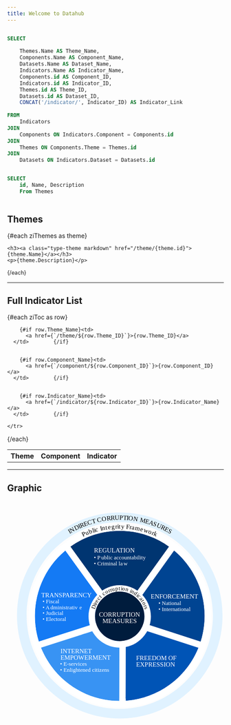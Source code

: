 ```yaml
---
title: Welcome to Datahub
---
```


```sql ziToc

SELECT 
    
    Themes.Name AS Theme_Name,
    Components.Name AS Component_Name,
    Datasets.Name AS Dataset_Name,
    Indicators.Name AS Indicator_Name,
    Components.id AS Component_ID,
    Indicators.id AS Indicator_ID,
    Themes.id AS Theme_ID,    
    Datasets.id AS Dataset_ID,
    CONCAT('/indicator/', Indicator_ID) AS Indicator_Link
    
FROM 
    Indicators
JOIN 
    Components ON Indicators.Component = Components.id
JOIN 
    Themes ON Components.Theme = Themes.id
JOIN 
    Datasets ON Indicators.Dataset = Datasets.id

```

```sql ziThemes

SELECT 
    id, Name, Description
    From Themes
  

```

 

## Themes

<div class="xlist">
 {#each ziThemes as theme}
 
    <h3><a class="type-theme markdown" href="/theme/{theme.id}">{theme.Name}</a></h3>
    <p>{theme.Description}</p> 
    
 {/each}
</div>

---







## Full Indicator List

<DataTable data={ziToc} rows=all groupBy=Theme_Name  groupsOpen=false>
  <Column id=Theme_Name/> 
	<Column id=Component_Name /> 
	<Column id=Indicator_Link contentType=link linkLabel=Indicator_Name  /> 
</DataTable>


<DataTable data={ziToc} rows=all>
  <table id="zitable">
  <thead>
    <tr>
      <th>Theme</th>
      <th>Component</th>
      <th>Indicator</th>
    </tr>
  </thead>
  <tbody>
  {#each ziToc as row}
    <tr class="{row.Theme_ID} {row.Component_ID} ">
      
        {#if row.Theme_Name}<td>
          <a href={`/theme/${row.Theme_ID}`}>{row.Theme_ID}</a>
      </td>        {/if}

      
        {#if row.Component_Name}<td>
          <a href={`/component/${row.Component_ID}`}>{row.Component_ID}</a>
      </td>        {/if}

      
        {#if row.Indicator_Name}<td>
          <a href={`/indicator/${row.Indicator_ID}`}>{row.Indicator_Name}</a>
      </td>        {/if}

    </tr>
  {/each}
  </tbody>
  </table>
</DataTable>


---

## Graphic

<div id="mainchart" style="height: 33rem; width: 33rem; ">
  <svg width="100%" height="100%" viewBox="0 0 1766 1766" version="1.1" xml:space="preserve" style="fill-rule:evenodd;clip-rule:evenodd;stroke-linejoin:round;stroke-miterlimit:2;" id="svg446" sodipodi:docname="dh-pie.svg" inkscape:version="1.2.2 (b0a84865, 2022-12-01)" xmlns:inkscape="http://www.inkscape.org/namespaces/inkscape" xmlns:sodipodi="http://sodipodi.sourceforge.net/DTD/sodipodi-0.dtd" xmlns="http://www.w3.org/2000/svg" xmlns:svg="http://www.w3.org/2000/svg"> <defs id="defs450" /> <sodipodi:namedview id="namedview448" pagecolor="#ffffff" bordercolor="#000000" borderopacity="0.25" inkscape:showpageshadow="2" inkscape:pageopacity="0.0" inkscape:pagecheckerboard="0" inkscape:deskcolor="#d1d1d1" showgrid="false" inkscape:zoom="0.5815402" inkscape:cx="520.1704" inkscape:cy="882.14021" inkscape:window-width="2560" inkscape:window-height="1350" inkscape:window-x="1512" inkscape:window-y="25" inkscape:window-maximized="1" inkscape:current-layer="g48" /> <g id="Artboard1" transform="matrix(1,0,0,1,-400.918,-795.349)"> <rect x="400.918" y="795.349" width="1765.9" height="1765.9" style="fill:none;" id="rect16" /> <g transform="matrix(1,0,0,1,114.485,629.004)" id="g443"> <g transform="matrix(1,0,0,1,-7.43803,-552.266)" id="g48"> <g transform="matrix(1,0,0,1,1.32629,1.98776)" id="g22"> <path d="M1795.76,1818.84C1753.74,1945.89 1672.87,2061.43 1556.29,2145.88C1440.35,2229.86 1306.21,2270.69 1173.05,2271.45C1173.31,2270.9 1173.46,2270.29 1173.46,2269.64L1174.08,1618.15L1795.76,1818.84Z" style="fill:rgb(0,84,182);" id="path18" /> <path d="M1843.23,1834.53L1811.12,1771.25L1189.44,1570.56L1124.08,1618.1L1123.46,2269.6C1123.47,2262.46 1125.12,2255.7 1128.04,2249.68L1173.33,2321.45C1316.59,2320.63 1460.9,2276.72 1585.62,2186.37C1711.04,2095.52 1798.03,1971.22 1843.23,1834.53ZM1795.76,1818.84C1753.74,1945.89 1672.87,2061.43 1556.29,2145.88C1440.35,2229.86 1306.21,2270.69 1173.05,2271.45C1173.31,2270.9 1173.46,2270.29 1173.46,2269.64L1174.08,1618.15L1795.76,1818.84Z" style="fill:white;" id="path20" /> </g> <g transform="matrix(1,0,0,1,1.32629,1.98776)" id="g28"> <path d="M541.223,1818.65L818.848,1729.52L1165.75,1618.73L1165.13,2269.64C1165.13,2270.29 1165.28,2270.9 1165.54,2271.45C962.09,2270.3 761.829,2175.61 633.434,1998.35C592.632,1942.02 562.016,1881.4 541.223,1818.65Z" style="fill:rgb(56,147,243);" id="path24" /> <path d="M525.939,1771.05L493.761,1834.38C516.127,1901.87 549.052,1967.09 592.941,2027.68C731.042,2218.34 946.429,2320.21 1165.26,2321.45L1210.56,2249.68C1213.48,2255.73 1215.14,2262.52 1215.13,2269.68C1215.13,2269.68 1215.75,1618.78 1215.75,1618.78L1150.54,1571.1L803.636,1681.89C803.563,1681.92 525.939,1771.05 525.939,1771.05ZM541.223,1818.65L818.848,1729.52L1165.75,1618.73L1165.13,2269.64C1165.13,2270.29 1165.28,2270.9 1165.54,2271.45C962.09,2270.3 761.829,2175.61 633.434,1998.35C592.632,1942.02 562.016,1881.4 541.223,1818.65Z" style="fill:white;" id="path26" /> </g> <g transform="matrix(1,0,0,1,1.32629,1.98776)" id="g34" onclick="window.location.href='/theme/enforcement/'"> <path d="M1559.12,1077.4C1613.29,1117.05 1662.31,1165.72 1703.82,1223.03C1831.57,1399.4 1859.47,1617.89 1798.32,1810.91L1176.62,1610.21L1559.12,1077.4Z" style="fill:rgb(0,68,146);" id="path30" /> <path d="M1588.64,1037.05L1518.5,1048.24L1136,1581.05L1161.26,1657.79L1782.96,1858.49L1845.99,1826.01C1911.76,1618.4 1881.72,1383.4 1744.31,1193.7C1699.66,1132.05 1646.92,1079.7 1588.64,1037.05ZM1559.12,1077.4C1613.29,1117.05 1662.31,1165.72 1703.82,1223.03C1831.57,1399.4 1859.47,1617.89 1798.32,1810.91L1176.62,1610.21L1559.12,1077.4Z" style="fill:white;" id="path32" /> </g> <g transform="matrix(1,0,0,1,1.32629,1.98776)" id="g40"> <path d="M773.782,1080.77L1145.01,1585.39L1163.03,1610.27L816.308,1721.59L538.519,1810.31C455.764,1548.84 542.614,1252.94 773.782,1080.77Z" style="fill:rgb(20,122,244);" id="path36" /> <path d="M814.058,1051.14L743.917,1040.67C495.26,1225.86 401.834,1544.15 490.849,1825.39L553.731,1857.93L831.52,1769.22C831.592,1769.19 1178.31,1657.88 1178.31,1657.88L1203.52,1580.94L1185.5,1556.06C1185.29,1555.77 814.058,1051.14 814.058,1051.14ZM773.782,1080.77L1145.01,1585.39L1163.03,1610.27L816.308,1721.59L538.519,1810.31C455.764,1548.84 542.614,1252.94 773.782,1080.77Z" style="fill:white;" id="path38" /> </g> <g transform="matrix(1,0,0,1,1.32629,1.98776)" id="g46"> <path d="M784.247,1073.13C1019.57,904.825 1328.7,913.112 1552.36,1072.52L1169.94,1605.22L1151.74,1580.48L784.247,1073.13Z" style="fill:rgb(0,53,113);" id="path42" /> <path d="M755.16,1032.47L743.754,1102.47L1111.25,1609.81C1111.46,1610.11 1129.67,1634.85 1129.67,1634.85L1210.56,1634.38L1592.98,1101.68L1581.38,1031.8C1340.8,860.336 1008.29,851.424 755.16,1032.47ZM784.247,1073.13C1019.57,904.825 1328.7,913.112 1552.36,1072.52L1169.94,1605.22L1151.74,1580.48L784.247,1073.13Z" style="fill:white;" id="path44" /> </g> </g> <g transform="matrix(0.843191,0,0,0.331615,397.152,1263.36)" id="g52"> <rect x="903.603" y="1320.66" width="59.13" height="71.903" style="fill:white;" id="rect50" /> </g> <g transform="matrix(1.11643,-1.0165e-16,1.0165e-16,1.11643,17.2964,-712.227)" id="g56"> <path d="M1025.73,868.302C630.238,868.302 309.15,1189.39 309.15,1584.88C309.15,1980.37 630.238,2301.46 1025.73,2301.46C1421.22,2301.46 1742.31,1980.37 1742.31,1584.88C1742.31,1189.39 1421.22,868.302 1025.73,868.302L1025.73,868.302ZM1025.73,935.481C1384.14,935.481 1675.13,1226.47 1675.13,1584.88C1675.13,1943.3 1384.14,2234.28 1025.73,2234.28C667.315,2234.28 376.328,1943.3 376.328,1584.88C376.328,1226.47 667.315,935.481 1025.73,935.481Z" style="fill:rgb(224,242,255);" id="path54" /> </g> <g id="text" transform="matrix(1,0,0,1,-6.11174,-550.279)"> <g transform="matrix(0.296581,-2.70034e-17,2.70034e-17,0.296581,864.093,1144.34)" id="g62"> <circle cx="1025.73" cy="1584.88" r="649.401" style="fill:rgb(0,28,61);" id="circle58" /> <path d="M1025.73,766.893C574.269,766.893 207.741,1133.42 207.741,1584.88C207.741,2036.34 574.269,2402.87 1025.73,2402.87C1477.19,2402.87 1843.72,2036.34 1843.72,1584.88C1843.72,1133.42 1477.19,766.893 1025.73,766.893ZM1025.73,935.481C1384.14,935.481 1675.13,1226.47 1675.13,1584.88C1675.13,1943.3 1384.14,2234.28 1025.73,2234.28C667.315,2234.28 376.328,1943.3 376.328,1584.88C376.328,1226.47 667.315,935.481 1025.73,935.481Z" style="fill:white;" id="path60" /> </g> <g transform="matrix(0.374687,0.927152,-0.927152,0.374687,2005.42,650.91)" id="g168"> <g transform="matrix(-0.75017,-0.661245,0.661245,-0.75017,-58.8678,2572.01)" id="g66"> <text x="456.442px" y="1297.13px" style="font-family:'Figtree-Light_Medium', 'Figtree';font-weight:300;font-size:43.75px;" id="text64">D</text> </g> <g transform="matrix(-0.684655,-0.728867,0.728867,-0.684655,-199.184,2467.95)" id="g70"> <text x="434.287px" y="1277.06px" style="font-family:'Figtree-Light_Medium', 'Figtree';font-weight:300;font-size:43.75px;" id="text68">i</text> </g> <g transform="matrix(-0.635712,-0.771926,0.771926,-0.635712,-281.022,2407.74)" id="g74"> <text x="427.62px" y="1270.18px" style="font-family:'Figtree-Light_Medium', 'Figtree';font-weight:300;font-size:43.75px;" id="text72">r</text> </g> <g transform="matrix(-0.566451,-0.824095,0.824095,-0.566451,-382.508,2317.69)" id="g78"> <text x="418.404px" y="1259.46px" style="font-family:'Figtree-Light_Medium', 'Figtree';font-weight:300;font-size:43.75px;" id="text76">e</text> </g> <g transform="matrix(-0.465851,-0.884863,0.884863,-0.465851,-503.592,2175.81)" id="g82"> <text x="404.921px" y="1239.9px" style="font-family:'Figtree-Light_Medium', 'Figtree';font-weight:300;font-size:43.75px;" id="text80">c</text> </g> <g transform="matrix(-0.376338,-0.926483,0.926483,-0.376338,-586.942,2042.71)" id="g86"> <text x="394.056px" y="1218.91px" style="font-family:'Figtree-Light_Medium', 'Figtree';font-weight:300;font-size:43.75px;" id="text84">t</text> </g> <g transform="matrix(-0.228192,-0.973616,0.973616,-0.228192,-690.069,1840.24)" id="g90"> <text x="384.364px" y="1193.63px" style="font-family:'Figtree-Light_Medium', 'Figtree';font-weight:300;font-size:43.75px;" id="text88">c</text> </g> <g transform="matrix(-0.109018,-0.99404,0.99404,-0.109018,-743.488,1674.97)" id="g94"> <text x="378.915px" y="1170.69px" style="font-family:'Figtree-Light_Medium', 'Figtree';font-weight:300;font-size:43.75px;" id="text92">o</text> </g> <g transform="matrix(-0.00317132,-0.999995,0.999995,-0.00317132,-767.94,1525.48)" id="g98"> <text x="376.357px" y="1145.5px" style="font-family:'Figtree-Light_Medium', 'Figtree';font-weight:300;font-size:43.75px;" id="text96">r</text> </g> <g transform="matrix(0.0661058,-0.997813,0.997813,0.0661058,-777.607,1431.97)" id="g102"> <text x="376.187px" y="1131.4px" style="font-family:'Figtree-Light_Medium', 'Figtree';font-weight:300;font-size:43.75px;" id="text100">r</text> </g> <g transform="matrix(0.151609,-0.988441,0.988441,0.151609,-784.656,1320.36)" id="g106"> <text x="376.833px" y="1117.27px" style="font-family:'Figtree-Light_Medium', 'Figtree';font-weight:300;font-size:43.75px;" id="text104">u</text> </g> <g transform="matrix(0.27867,-0.960387,0.960387,0.27867,-775.559,1153.96)" id="g110"> <text x="380.416px" y="1093.27px" style="font-family:'Figtree-Light_Medium', 'Figtree';font-weight:300;font-size:43.75px;" id="text108">p</text> </g> <g transform="matrix(0.374204,-0.927346,0.927346,0.374204,-748.353,1028.35)" id="g114"> <text x="387.761px" y="1068.65px" style="font-family:'Figtree-Light_Medium', 'Figtree';font-weight:300;font-size:43.75px;" id="text112">t</text> </g> <g transform="matrix(0.434647,-0.900601,0.900601,0.434647,-726.346,950.463)" id="g118"> <text x="393.866px" y="1053.76px" style="font-family:'Figtree-Light_Medium', 'Figtree';font-weight:300;font-size:43.75px;" id="text116">i</text> </g> <g transform="matrix(0.509744,-0.860326,0.860326,0.509744,-703.98,854.465)" id="g122"> <text x="397.74px" y="1044.92px" style="font-family:'Figtree-Light_Medium', 'Figtree';font-weight:300;font-size:43.75px;" id="text120">o</text> </g> <g transform="matrix(0.613268,-0.789875,0.789875,0.613268,-649.283,720.055)" id="g126"> <text x="410.692px" y="1023.09px" style="font-family:'Figtree-Light_Medium', 'Figtree';font-weight:300;font-size:43.75px;" id="text124">n</text> </g> <g transform="matrix(0.716258,-0.697835,0.697835,0.716258,-572.166,584.926)" id="g130"> <text x="433.201px" y="996.056px" style="font-family:'Figtree-Light_Medium', 'Figtree';font-weight:300;font-size:43.75px;" id="text128">i</text> </g> <g transform="matrix(0.772163,-0.635424,0.635424,0.772163,-528.256,504.859)" id="g134"> <text x="439.885px" y="989.069px" style="font-family:'Figtree-Light_Medium', 'Figtree';font-weight:300;font-size:43.75px;" id="text132">n</text> </g> <g transform="matrix(0.841952,-0.539553,0.539553,0.841952,-452.864,401.302)" id="g138"> <text x="458.56px" y="973.656px" style="font-family:'Figtree-Light_Medium', 'Figtree';font-weight:300;font-size:43.75px;" id="text136">d</text> </g> <g transform="matrix(0.888023,-0.459799,0.459799,0.888023,-387.741,328.316)" id="g142"> <text x="480.193px" y="960.228px" style="font-family:'Figtree-Light_Medium', 'Figtree';font-weight:300;font-size:43.75px;" id="text140">i</text> </g> <g transform="matrix(0.922981,-0.384845,0.384845,0.922981,-330.077,261.652)" id="g146"> <text x="488.669px" y="955.484px" style="font-family:'Figtree-Light_Medium', 'Figtree';font-weight:300;font-size:43.75px;" id="text144">c</text> </g> <g transform="matrix(0.960387,-0.27867,0.27867,0.960387,-243.524,179.736)" id="g150"> <text x="510.443px" y="946.439px" style="font-family:'Figtree-Light_Medium', 'Figtree';font-weight:300;font-size:43.75px;" id="text148">a</text> </g> <g transform="matrix(0.982682,-0.185301,0.185301,0.982682,-165.064,114.777)" id="g154"> <text x="531.513px" y="940.466px" style="font-family:'Figtree-Light_Medium', 'Figtree';font-weight:300;font-size:43.75px;" id="text152">t</text> </g> <g transform="matrix(0.996544,-0.0830657,0.0830657,0.996544,-75.9603,48.7057)" id="g158"> <text x="547.358px" y="937.234px" style="font-family:'Figtree-Light_Medium', 'Figtree';font-weight:300;font-size:43.75px;" id="text156">o</text> </g> <g transform="matrix(0.999745,0.0225906,-0.0225906,0.999745,21.2758,-12.6972)" id="g162"> <text x="572.623px" y="935.333px" style="font-family:'Figtree-Light_Medium', 'Figtree';font-weight:300;font-size:43.75px;" id="text160">r</text> </g> <g transform="matrix(0.995068,0.0992001,-0.0992001,0.995068,95.6912,-53.5868)" id="g166"> <text x="586.702px" y="935.455px" style="font-family:'Figtree-Light_Medium', 'Figtree';font-weight:300;font-size:43.75px;" id="text164">s</text> </g> </g> <g transform="matrix(0.415879,0.90942,-0.90942,0.415879,2330.83,-390.014)" id="g274"> <g transform="matrix(-0.105485,-0.994421,0.994421,-0.105485,-1311.27,2778.47)" id="g172"> <text x="594.027px" y="1979px" style="font-family:'Figtree-Light_Medium', 'Figtree';font-weight:300;font-size:50px;" id="text170">I</text> </g> <g transform="matrix(-0.0717301,-0.997424,0.997424,-0.0717301,-1325.91,2697.78)" id="g176"> <text x="592.414px" y="1965.88px" style="font-family:'Figtree-Light_Medium', 'Figtree';font-weight:300;font-size:50px;" id="text174">N</text> </g> <g transform="matrix(-0.0221944,-0.999754,0.999754,-0.0221944,-1324.03,2559.54)" id="g180"> <text x="589.661px" y="1927.25px" style="font-family:'Figtree-Light_Medium', 'Figtree';font-weight:300;font-size:50px;" id="text178">D</text> </g> <g transform="matrix(0.00723436,-0.999974,0.999974,0.00723436,-1308.32,2468.47)" id="g184"> <text x="589.033px" y="1893.14px" style="font-family:'Figtree-Light_Medium', 'Figtree';font-weight:300;font-size:50px;" id="text182">I</text> </g> <g transform="matrix(0.0376392,-0.999291,0.999291,0.0376392,-1311.82,2397.74)" id="g188"> <text x="588.966px" y="1879.95px" style="font-family:'Figtree-Light_Medium', 'Figtree';font-weight:300;font-size:50px;" id="text186">R</text> </g> <g transform="matrix(0.0755762,-0.99714,0.99714,0.0755762,-1298.3,2297.76)" id="g192"> <text x="590.106px" y="1849.09px" style="font-family:'Figtree-Light_Medium', 'Figtree';font-weight:300;font-size:50px;" id="text190">E</text> </g> <g transform="matrix(0.119015,-0.992892,0.992892,0.119015,-1284.71,2190.95)" id="g196"> <text x="592.276px" y="1819.43px" style="font-family:'Figtree-Light_Medium', 'Figtree';font-weight:300;font-size:50px;" id="text194">C</text> </g> <g transform="matrix(0.160641,-0.987013,0.987013,0.160641,-1259.83,2086.1)" id="g200"> <text x="596.624px" y="1783.78px" style="font-family:'Figtree-Light_Medium', 'Figtree';font-weight:300;font-size:50px;" id="text198">T</text> </g> <g transform="matrix(0.217907,-0.97597,0.97597,0.217907,-1231.17,1953.31)" id="g204"> <text x="603.172px" y="1744.84px" style="font-family:'Figtree-Light_Medium', 'Figtree';font-weight:300;font-size:50px;" id="text202">C</text> </g> <g transform="matrix(0.26605,-0.963959,0.963959,0.26605,-1199.69,1843.8)" id="g208"> <text x="610.965px" y="1709.73px" style="font-family:'Figtree-Light_Medium', 'Figtree';font-weight:300;font-size:50px;" id="text206">O</text> </g> <g transform="matrix(0.312265,-0.949995,0.949995,0.312265,-1161.61,1740.47)" id="g212"> <text x="621.288px" y="1672.53px" style="font-family:'Figtree-Light_Medium', 'Figtree';font-weight:300;font-size:50px;" id="text210">R</text> </g> <g transform="matrix(0.3512,-0.9363,0.9363,0.3512,-1129.18,1656.77)" id="g216"> <text x="630.874px" y="1643.16px" style="font-family:'Figtree-Light_Medium', 'Figtree';font-weight:300;font-size:50px;" id="text214">R</text> </g> <g transform="matrix(0.390317,-0.92068,0.92068,0.390317,-1094.97,1574.91)" id="g220"> <text x="641.649px" y="1614.21px" style="font-family:'Figtree-Light_Medium', 'Figtree';font-weight:300;font-size:50px;" id="text218">U</text> </g> <g transform="matrix(0.431731,-0.902003,0.902003,0.431731,-1054.06,1490.04)" id="g224"> <text x="655.527px" y="1581.56px" style="font-family:'Figtree-Light_Medium', 'Figtree';font-weight:300;font-size:50px;" id="text222">P</text> </g> <g transform="matrix(0.462996,-0.88636,0.88636,0.462996,-1020.38,1427.4)" id="g228"> <text x="667.821px" y="1555.8px" style="font-family:'Figtree-Light_Medium', 'Figtree';font-weight:300;font-size:50px;" id="text226">T</text> </g> <g transform="matrix(0.486164,-0.873868,0.873868,0.486164,-989.121,1381.72)" id="g232"> <text x="680.371px" y="1531.95px" style="font-family:'Figtree-Light_Medium', 'Figtree';font-weight:300;font-size:50px;" id="text230">I</text> </g> <g transform="matrix(0.515733,-0.856749,0.856749,0.515733,-970.043,1324.47)" id="g236"> <text x="686.583px" y="1520.32px" style="font-family:'Figtree-Light_Medium', 'Figtree';font-weight:300;font-size:50px;" id="text234">O</text> </g> <g transform="matrix(0.558699,-0.829371,0.829371,0.558699,-921.668,1242.26)" id="g240"> <text x="706.507px" y="1487.21px" style="font-family:'Figtree-Light_Medium', 'Figtree';font-weight:300;font-size:50px;" id="text238">N</text> </g> <g transform="matrix(0.615405,-0.788211,0.788211,0.615405,-856.078,1135.39)" id="g244"> <text x="735.432px" y="1444.94px" style="font-family:'Figtree-Light_Medium', 'Figtree';font-weight:300;font-size:50px;" id="text242">M</text> </g> <g transform="matrix(0.651971,-0.758244,0.758244,0.651971,-805.535,1068.72)" id="g248"> <text x="761.436px" y="1411.86px" style="font-family:'Figtree-Light_Medium', 'Figtree';font-weight:300;font-size:50px;" id="text246">E</text> </g> <g transform="matrix(0.683162,-0.730267,0.730267,0.683162,-767.204,1010.35)" id="g252"> <text x="780.749px" y="1389.32px" style="font-family:'Figtree-Light_Medium', 'Figtree';font-weight:300;font-size:50px;" id="text250">A</text> </g> <g transform="matrix(0.712547,-0.701625,0.701625,0.712547,-726.917,956.076)" id="g256"> <text x="803.351px" y="1365.18px" style="font-family:'Figtree-Light_Medium', 'Figtree';font-weight:300;font-size:50px;" id="text254">S</text> </g> <g transform="matrix(0.742485,-0.669863,0.669863,0.742485,-687.467,898.795)" id="g260"> <text x="825.264px" y="1343.54px" style="font-family:'Figtree-Light_Medium', 'Figtree';font-weight:300;font-size:50px;" id="text258">U</text> </g> <g transform="matrix(0.7724,-0.635136,0.635136,0.7724,-644.41,841.278)" id="g264"> <text x="851.624px" y="1319.78px" style="font-family:'Figtree-Light_Medium', 'Figtree';font-weight:300;font-size:50px;" id="text262">R</text> </g> <g transform="matrix(0.796077,-0.605195,0.605195,0.796077,-608.296,794.969)" id="g268"> <text x="875.494px" y="1300.12px" style="font-family:'Figtree-Light_Medium', 'Figtree';font-weight:300;font-size:50px;" id="text266">E</text> </g> <g transform="matrix(0.819343,-0.573304,0.573304,0.819343,-572.649,747.084)" id="g272"> <text x="899.086px" y="1282.17px" style="font-family:'Figtree-Light_Medium', 'Figtree';font-weight:300;font-size:50px;" id="text270">S</text> </g> </g> <g transform="matrix(0.313288,0.949658,-0.949658,0.313288,2497.92,-162.453)" id="g372"> <g transform="matrix(-0.0908426,-0.995865,0.995865,-0.0908426,-1243.03,2661.54)" id="g278"> <text x="593.385px" y="1898.17px" style="font-family:'Figtree-Light_Medium', 'Figtree';font-weight:300;font-size:50px;" id="text276">P</text> </g> <g transform="matrix(-0.0534631,-0.99857,0.99857,-0.0534631,-1244.97,2559.93)" id="g282"> <text x="590.784px" y="1870.01px" style="font-family:'Figtree-Light_Medium', 'Figtree';font-weight:300;font-size:50px;" id="text280">u</text> </g> <g transform="matrix(-0.0109007,-0.999941,0.999941,-0.0109007,-1246.54,2451.66)" id="g286"> <text x="589.273px" y="1842.34px" style="font-family:'Figtree-Light_Medium', 'Figtree';font-weight:300;font-size:50px;" id="text284">b</text> </g> <g transform="matrix(0.0169444,-0.999856,0.999856,0.0169444,-1233.92,2371.52)" id="g290"> <text x="589.067px" y="1813.27px" style="font-family:'Figtree-Light_Medium', 'Figtree';font-weight:300;font-size:50px;" id="text288">l</text> </g> <g transform="matrix(0.0325915,-0.999469,0.999469,0.0325915,-1231.77,2332.93)" id="g294"> <text x="589.235px" y="1802.76px" style="font-family:'Figtree-Light_Medium', 'Figtree';font-weight:300;font-size:50px;" id="text292">i</text> </g> <g transform="matrix(0.0597865,-0.998211,0.998211,0.0597865,-1234.37,2273.1)" id="g298"> <text x="589.472px" y="1791.81px" style="font-family:'Figtree-Light_Medium', 'Figtree';font-weight:300;font-size:50px;" id="text296">c</text> </g> <g transform="matrix(0.107154,-0.994242,0.994242,0.107154,-1213.54,2153.53)" id="g302"> <text x="592.276px" y="1752.44px" style="font-family:'Figtree-Light_Medium', 'Figtree';font-weight:300;font-size:50px;" id="text300">I</text> </g> <g transform="matrix(0.137194,-0.990544,0.990544,0.137194,-1210.72,2088.64)" id="g306"> <text x="593.569px" y="1739.3px" style="font-family:'Figtree-Light_Medium', 'Figtree';font-weight:300;font-size:50px;" id="text304">n</text> </g> <g transform="matrix(0.170234,-0.985404,0.985404,0.170234,-1191.13,2009.15)" id="g310"> <text x="597.441px" y="1711.85px" style="font-family:'Figtree-Light_Medium', 'Figtree';font-weight:300;font-size:50px;" id="text308">t</text> </g> <g transform="matrix(0.203562,-0.979062,0.979062,0.203562,-1180.02,1936.86)" id="g314"> <text x="600.486px" y="1693.73px" style="font-family:'Figtree-Light_Medium', 'Figtree';font-weight:300;font-size:50px;" id="text312">e</text> </g> <g transform="matrix(0.242795,-0.970078,0.970078,0.242795,-1158.41,1850.24)" id="g318"> <text x="605.992px" y="1667.16px" style="font-family:'Figtree-Light_Medium', 'Figtree';font-weight:300;font-size:50px;" id="text316">g</text> </g> <g transform="matrix(0.27867,-0.960387,0.960387,0.27867,-1131.76,1771.09)" id="g322"> <text x="613.144px" y="1638.96px" style="font-family:'Figtree-Light_Medium', 'Figtree';font-weight:300;font-size:50px;" id="text320">r</text> </g> <g transform="matrix(0.295762,-0.955262,0.955262,0.295762,-1115.83,1733.3)" id="g326"> <text x="617.651px" y="1623.43px" style="font-family:'Figtree-Light_Medium', 'Figtree';font-weight:300;font-size:50px;" id="text324">i</text> </g> <g transform="matrix(0.315844,-0.948811,0.948811,0.315844,-1105.65,1692.58)" id="g330"> <text x="620.842px" y="1612.97px" style="font-family:'Figtree-Light_Medium', 'Figtree';font-weight:300;font-size:50px;" id="text328">t</text> </g> <g transform="matrix(0.347413,-0.937712,0.937712,0.347413,-1087.15,1628.73)" id="g334"> <text x="626.599px" y="1595.44px" style="font-family:'Figtree-Light_Medium', 'Figtree';font-weight:300;font-size:50px;" id="text332">y</text> </g> <g transform="matrix(0.401296,-0.915948,0.915948,0.401296,-1045.76,1520.22)" id="g338"> <text x="639.997px" y="1560.06px" style="font-family:'Figtree-Light_Medium', 'Figtree';font-weight:300;font-size:50px;" id="text336">F</text> </g> <g transform="matrix(0.430184,-0.902741,0.902741,0.430184,-1015.68,1462.49)" id="g342"> <text x="650.649px" y="1535.8px" style="font-family:'Figtree-Light_Medium', 'Figtree';font-weight:300;font-size:50px;" id="text340">r</text> </g> <g transform="matrix(0.454567,-0.890713,0.890713,0.454567,-996.374,1415.37)" id="g346"> <text x="657.486px" y="1521.24px" style="font-family:'Figtree-Light_Medium', 'Figtree';font-weight:300;font-size:50px;" id="text344">a</text> </g> <g transform="matrix(0.498827,-0.866702,0.866702,0.498827,-963.903,1330.71)" id="g350"> <text x="668.673px" y="1498.81px" style="font-family:'Figtree-Light_Medium', 'Figtree';font-weight:300;font-size:50px;" id="text348">m</text> </g> <g transform="matrix(0.541845,-0.840478,0.840478,0.541845,-913.034,1249.78)" id="g354"> <text x="689.839px" y="1462.37px" style="font-family:'Figtree-Light_Medium', 'Figtree';font-weight:300;font-size:50px;" id="text352">e</text> </g> <g transform="matrix(0.581332,-0.813666,0.813666,0.581332,-876.774,1175.76)" id="g358"> <text x="704.136px" y="1439.87px" style="font-family:'Figtree-Light_Medium', 'Figtree';font-weight:300;font-size:50px;" id="text356">w</text> </g> <g transform="matrix(0.619004,-0.785388,0.785388,0.619004,-830.131,1107.2)" id="g362"> <text x="726.131px" y="1409.22px" style="font-family:'Figtree-Light_Medium', 'Figtree';font-weight:300;font-size:50px;" id="text360">o</text> </g> <g transform="matrix(0.646727,-0.762721,0.762721,0.646727,-794.649,1057.38)" id="g366"> <text x="744.121px" y="1386.52px" style="font-family:'Figtree-Light_Medium', 'Figtree';font-weight:300;font-size:50px;" id="text364">r</text> </g> <g transform="matrix(0.668756,-0.743482,0.743482,0.668756,-771.756,1016.1)" id="g370"> <text x="754.446px" y="1374.16px" style="font-family:'Figtree-Light_Medium', 'Figtree';font-weight:300;font-size:50px;" id="text368">k</text> </g> </g> <g transform="matrix(1,0,0,1,471.792,683.655)" id="g376" onclick="window.location.href='/theme/regulation'"> <text x="496.724px" y="434.505px" style="font-family:'Figtree-Light_Medium', 'Figtree';font-weight:300;font-size:50px;fill:white;" id="text374">REGULATION</text> </g> <g transform="matrix(1,0,0,1,-154.064,797.212)" id="g380" onclick="window.location.href='/theme/transparency/'"> <text x="711.474px" y="667.104px" style="font-family:'Figtree-Light_Medium', 'Figtree';font-weight:300;font-size:50px;fill:white;" id="text378">TRANSPARENCY</text> </g> <g transform="matrix(1,0,0,1,385.398,660.237)" id="g386" onclick="window.location.href='/theme/corruption-measures/'"> <text x="621.35px" y="954.621px" style="font-family:'Figtree-Light_Medium', 'Figtree';font-weight:300;font-size:50px;fill:white;" id="text382">CORRUPTION</text> <text x="649px" y="1004.62px" style="font-family:'Figtree-Light_Medium', 'Figtree';font-weight:300;font-size:50px;fill:white;" id="text384">MEASURES</text> </g> <g transform="matrix(1,0,0,1,275.564,780.604)" id="g394" onclick="window.location.href='/theme/internet-empowerment/'"> <text x="431.464px" y="1120.65px" style="font-family:'Figtree-Light_Medium', 'Figtree';font-weight:300;font-size:50px;fill:white;" id="text388">INTERNET</text> <text x="431.464px" y="1170.65px" style="font-family:'Figtree-Light_Medium', 'Figtree';font-weight:300;font-size:50px;fill:white;" id="text392">EMPO<tspan x="570.014px " y="1170.65px " id="tspan390">W</tspan>ERMENT</text> </g> <g transform="matrix(1,0,0,1,903.29,962.563)" id="g400" onclick="window.location.href='theme/freedom-of-expression"> <text x="392.56px" y="992.094px" style="font-family:'Figtree-Light_Medium', 'Figtree';font-weight:300;font-size:50px;fill:white;" id="text396">FREEDOM OF</text> <text x="392.56px" y="1042.09px" style="font-family:'Figtree-Light_Medium', 'Figtree';font-weight:300;font-size:50px;fill:white;" id="text398">EXPRESSION</text> </g> <g transform="matrix(1,0,0,1,672.086,1103.81)" id="g404" onclick="window.location.href='/theme/enforcement/'"> <text x="737.914px" y="373.021px" style="font-family:'Figtree-Light_Medium', 'Figtree';font-weight:300;font-size:50px;fill:white;" id="text402" inkscape:label="text402" onclick="window.location.href='/theme/enforcement/'">ENFORCEMENT</text> </g> <g transform="matrix(1,0,0,1,246.36,890.171)" id="g414"> <text x="720.577px" y="281.488px" style="font-family:'Figtree-Light', 'Figtree';font-weight:300;font-size:43.75px;fill:white;" id="text408">• P<tspan x="777.977px " y="281.488px " id="tspan406">u</tspan>blic accountability</text> <text x="720.577px" y="327.321px" style="font-family:'Figtree-Light', 'Figtree';font-weight:300;font-size:43.75px;fill:white;" id="text412">• Criminal la<tspan x="952.102px " y="327.321px " id="tspan410">w</tspan> </text> </g> <g transform="matrix(1,0,0,1,197.965,851.423)" id="g428"> <text x="369.421px" y="660.634px" style="font-family:'Figtree-Light', 'Figtree';font-weight:300;font-size:43.75px;fill:white;" id="text416">• Fiscal</text> <text x="369.421px" y="706.467px" style="font-family:'Figtree-Light', 'Figtree';font-weight:300;font-size:43.75px;fill:white;" id="text422">• A<tspan x="430.846px " y="706.467px " id="tspan418">d</tspan>ministrativ<tspan x="656.596px " y="706.467px " id="tspan420">e</tspan> </text> <text x="369.421px" y="752.3px" style="font-family:'Figtree-Light', 'Figtree';font-weight:300;font-size:43.75px;fill:white;" id="text424">• Judicial</text> <text x="369.421px" y="798.134px" style="font-family:'Figtree-Light', 'Figtree';font-weight:300;font-size:43.75px;fill:white;" id="text426">• Electoral</text> </g> <g transform="matrix(1,0,0,1,880.08,1174.31)" id="g434"> <text x="589.461px" y="353.266px" style="font-family:'Figtree-Light', 'Figtree';font-weight:300;font-size:43.75px;fill:white;" id="text430">• National</text> <text x="589.461px" y="399.099px" style="font-family:'Figtree-Light', 'Figtree';font-weight:300;font-size:43.75px;fill:white;" id="text432">• International</text> </g> <g transform="matrix(1,0,0,1,681.581,1434.46)" id="g440"> <text x="22.637px" y="563.107px" style="font-family:'Figtree-Light', 'Figtree';font-weight:300;font-size:43.75px;fill:white;" id="text436">• E-services</text> <text x="22.637px" y="608.94px" style="font-family:'Figtree-Light', 'Figtree';font-weight:300;font-size:43.75px;fill:white;" id="text438">• Enlightened citizens</text> </g> </g> </g> </g> </svg> 
 </div>


 <style>
 .xlist h3 {font-weight: bold;}
 .xlist p {line-height: 1.2;margin-bottom: 1ex; font-size: .9em;}
 
 *[onclick] {
  cursor: pointer;
 }
 *[onclick]:hover {
  cursor: pointer;
  opacity: 0.7;
 }
 tr td:first-child {
  font-family: 'Arial Narrow'; 
  text-overflow: ellipsis;   
    overflow:hidden;              
    white-space:nowrap;           
    width: 8em; padding-right: 1.5ex; 
    /*opacity: 0;  */
 }
 tr td:nth-child(2) {
  font-family: 'Arial Narrow'; text-align: center; 
 }
 
 </style>